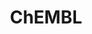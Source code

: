 ---
layout: default
bigquery: https://console.cloud.google.com/bigquery?p=patents-public-data&d=ebi_chembl&page=dataset
citation: '"The ChEMBL database in 2017." Anna Gaulton, Anne Hersey, Michał Nowotka,
  A Patrícia Bento, Jon Chambers, David Mendez, Prudence Mutowo, Francis Atkinson,
  Louisa J Bellis, Elena Cibrián-Uhalte, Mark Davies, Nathan Dedman, Anneli Karlsson,
  María Paula Magariños, John P Overington, George Papadatos, Ines Smit, Andrew R
  Leach Nucleic acids Research (2017) 45 (Database Issue), D945-D954'
contributors: European Bioinformatics Institute
cost: None
description: ChEMBL Data is a manually curated database of small molecules used in
  drug discovery, including information about existing patented drugs.
documentation: 'schema: https://www.ebi.ac.uk/chembl/db_schema


  '
last_edit: 04/12/2022, 03:05:55
location: https://console.cloud.google.com/marketplace/product/google_patents_public_datasets/chembl
maintained_by: EMBL-EBI, an outstation of European Molecular Biology Laboratory
related_publications: '

  ChEMBL: towards direct deposition of bioassay data.


  Mendez D, Gaulton A, Bento AP, Chambers J, De Veij M, Félix E, Magariños MP, Mosquera
  JF, Mutowo P, Nowotka M, Gordillo-Marañón M, Hunter F, Junco L, Mugumbate G, Rodriguez-Lopez
  M, Atkinson F, Bosc N, Radoux CJ, Segura-Cabrera A, Hersey A, Leach AR.


  — Nucleic Acids Res. 2019; 47(D1):D930-D940. doi: 10.1093/nar/gky1075

  '
schema_fields:
- comp_go_id
- metref_id
- clo_id
- src_description
- assay_id
- accession
- protclasssyn_id
- drug_record_id
- natural_product
- warning_class
- l6
- class_level
- route
- ap_id
- prod_pat_id
- targcomp_id
- issue
- mc_tax_id
- aromatic_rings
- standard_inchi
- record_id
- acd_logp
- actsm_id
- site_name
- assay_desc
- indication_class
- src_id
- last_active
- component_type
- organism
- protein_class_id
- research_stem
- usan_substem
- published_relation
- ro3_pass
- ref_type
- withdrawn_class
- mol_hrac_id
- value
- mechanism_of_action
- sequence_md5sum
- type
- cell_source_organism
- hba_lipinski
- structure_type
- warning_description
- approval_date
- withdrawn_year
- data_validity_comment
- qudt_units
- l4
- molecular_species
- uo_units
- site_residues
- disease_efficacy
- cell_id
- compound_key
- black_box_warning
- comp_class_id
- level2_description
- usan_stem
- previous_company
- irac_code
- max_phase_for_ind
- tissue_id
- chebi_par_id
- l3
- domain_name
- efo_id
- entity_id
- prodrug
- entity_type
- updated_by
- max_phase
- usan_year
- doc_type
- subgroup
- alert_name
- domain_description
- drug_product_flag
- compsyn_id
- definition
- usan_stem_definition
- predbind_id
- mol_irac_id
- cx_most_bpka
- ddd_comment
- start_position
- caloha_id
- pref_name
- warning_year
- component_synonym
- level4_description
- ref_url
- text_value
- direct_interaction
- description
- comments
- result_flag
- sequence
- binding_site_comment
- rtb
- molecular_mechanism
- syn_type
- mw_monoisotopic
- ridx
- canonical_smiles
- molregno
- mc_target_type
- level2
- innovator_company
- warning_type
- mechanism_comment
- strength
- inorganic_flag
- cx_logd
- cl_lincs_id
- cx_logp
- patent_id
- homologue
- set_name
- withdrawn_country
- rgid
- cellosaurus_id
- num_ro5_violations
- target_desc
- action_type
- log_id
- src_compound_id
- pubmed_id
- standard_text_value
- title
- level3
- tid_fixed
- mutation
- aidx
- doi
- atc_code
- volume
- psa
- indref_id
- mesh_heading
- pathway_key
- delist_flag
- met_id
- assay_strain
- units
- efo_term
- dosed_ingredient
- helm_notation
- l1
- chirality
- last_page
- first_page
- db_source
- ddd_id
- dosage_form
- cpd_str_alert_id
- chembl_id
- parenteral
- alert_id
- src_short_name
- relationship
- parent_go_id
- l5
- hbd_lipinski
- ref_id
- assay_param_id
- source_domain_id
- site_id
- mw_freebase
- co_stem_id
- orig_description
- label
- withdrawn_flag
- patent_no
- target_mapping
- selectivity_comment
- cell_source_tax_id
- met_conversion
- country
- l2
- normal_range_max
- num_lipinski_ro5_violations
- target_type
- cell_name
- potential_duplicate
- uberon_id
- targrel_id
- warning_country
- as_id
- mc_target_accession
- name
- trade_name
- parent_molregno
- mc_organism
- biocomp_id
- assay_tax_id
- short_name
- relation
- prediction_method
- product_id
- warnref_id
- priority
- standard_inchi_key
- mecref_id
- frac_code
- mol_atc_id
- first_approval
- molecule_type
- assay_class_id
- confidence_score
- level5
- num_alerts
- polymer_flag
- parent_type
- standard_relation
- drugind_id
- company
- smid
- mc_target_name
- withdrawn_reason
- molsyn_id
- authors
- variant_id
- synonyms
- enzyme_tid
- level1_description
- enzyme_name
- standard_type
- acd_logd
- first_in_class
- pchembl_value
- l7
- creation_date
- standard_flag
- assay_category
- curation_comment
- availability_type
- bao_endpoint
- applicant_full_name
- hbd
- cx_most_apka
- relationship_desc
- status
- frac_class_id
- mesh_id
- pathway_id
- ddd_value
- ingredient
- aspect
- submission_date
- sitecomp_id
- smarts
- standard_value
- updated_on
- stem
- assay_tissue
- stem_class
- job_id
- end_position
- standard_units
- cell_ontology_id
- version
- compound_name
- therapeutic_flag
- assay_organism
- hrac_code
- component_id
- abstract
- level1
- ass_cls_map_id
- isoform
- tid
- who_name
- ddd_units
- active_ingredient
- major_class
- tbl
- tax_id
- level3_description
- cell_source_tissue
- year
- bei
- bto_id
- domain_id
- cidx
- parameter_type
- published_units
- sei
- downgraded
- publication_number
- lle
- parent_id
- journal
- normal_range_min
- class_type
- substrate_record_id
- ad_type
- heavy_atoms
- drug_substance_flag
- nda_type
- assay_test_type
- annotation
- doc_id
- src_assay_id
- path
- standard_upper_value
- acd_most_bpka
- activity_count
- who_extra
- curated_by
- assay_source
- bao_format
- protein_class_synonym
- activity_id
- patent_expire_date
- related_tid
- hba
- level4
- patent_use_code
- usan_stem_id
- qed_weighted
- protein_class_desc
- res_stem_id
- hrac_class_id
- activity_comment
- full_mwt
- species_group_flag
- irac_class_id
- confidence
- assay_type
- metabolite_record_id
- oral
- relationship_type
- stat
- alogp
- toid
- le
- l8
- std_act_id
- full_molformula
- go_id
- formulation_id
- oc_id
- published_value
- compd_id
- assay_cell_type
- db_version
- topical
- alert_set_id
- acd_most_apka
- domain_type
- cell_description
- mol_frac_id
- molfile
- assay_subcellular_fraction
- upper_value
- idx
- published_type
- warning_id
- ddd_admr
- bao_id
- parameter_value
- active_molregno
- mec_id
- source
- met_comment
shortname: chembl
tags:
- biotechnology
- health
- chemical
- bioinformatics
- medical
terms_of_use: CC BY-SA 3.0
title: ChEMBL
uuid: e232a192-965c-4ec9-904c-155b6dfe56c5
---
